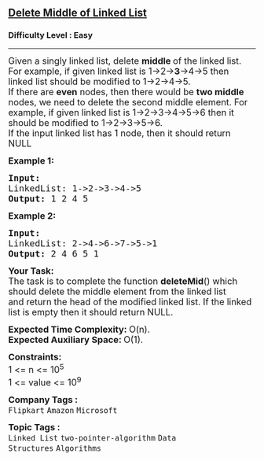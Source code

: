 <h2><a href="https://www.geeksforgeeks.org/problems/delete-middle-of-linked-list/1?page=1&category=Arrays,Strings,Linked%20List&difficulty=Easy&status=unsolved&sortBy=submissions">Delete Middle of Linked List</a></h2><h3>Difficulty Level : Easy</h3><hr><div class="problems_problem_content__Xm_eO"><p><span style="font-size: 18px;">Given a singly linked list, delete <strong>middle&nbsp;</strong>of the linked list. For example, if given linked list is 1-&gt;2-&gt;<strong>3</strong>-&gt;4-&gt;5 then linked list should be modified to 1-&gt;2-&gt;4-&gt;5.<br>If there are <strong>even</strong> nodes, then there would be <strong>two middle </strong>nodes, we need to delete the second middle element. For example, if given linked list is 1-&gt;2-&gt;3-&gt;4-&gt;5-&gt;6 then it should be modified to 1-&gt;2-&gt;3-&gt;5-&gt;6.</span><br><span style="font-size: 18px;">If the input linked list has 1 node, then it should return NULL</span></p>
<p><span style="font-size: 18px;"><strong>Example 1:</strong></span></p>
<pre><span style="font-size: 18px;"><strong>Input:
</strong>LinkedList: 1-&gt;2-&gt;3-&gt;4-&gt;5
<strong>Output: </strong>1 2 4 5</span>
</pre>
<p><span style="font-size: 18px;"><strong>Example 2:</strong></span></p>
<pre><span style="font-size: 18px;"><strong>Input:
</strong>LinkedList: 2-&gt;4-&gt;6-&gt;7-&gt;5-&gt;1
<strong>Output: </strong>2 4 6 5 1</span></pre>
<p><span style="font-size: 18px;"><strong>Your Task:</strong><br>The task is to complete the function <strong>deleteMid</strong>() which should delete the middle element from the linked list and&nbsp;return the head&nbsp;of the modified linked list.&nbsp;If the linked list is empty then it should return NULL.</span></p>
<p><span style="font-size: 18px;"><strong>Expected Time Complexity:&nbsp;</strong>O(n).<br><strong>Expected Auxiliary Space:&nbsp;</strong>O(1).</span></p>
<p><span style="font-size: 18px;"><strong>Constraints:</strong><br>1 &lt;= n &lt;= 10<sup>5</sup><br>1 &lt;= value &lt;= 10<sup>9</sup></span></p></div><p><span style=font-size:18px><strong>Company Tags : </strong><br><code>Flipkart</code>&nbsp;<code>Amazon</code>&nbsp;<code>Microsoft</code>&nbsp;<br><p><span style=font-size:18px><strong>Topic Tags : </strong><br><code>Linked List</code>&nbsp;<code>two-pointer-algorithm</code>&nbsp;<code>Data Structures</code>&nbsp;<code>Algorithms</code>&nbsp;